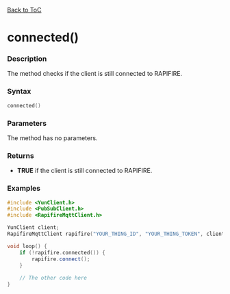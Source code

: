 [Back to ToC](library.md)

# connected()

### Description

The method checks if the client is still connected to RAPIFIRE.

### Syntax

```c++
connected()
```

### Parameters

The method has no parameters.

### Returns

* __TRUE__ if the client is still connected to RAPIFIRE.

### Examples

```c++
#include <YunClient.h>
#include <PubSubClient.h>
#include <RapifireMqttClient.h>

YunClient client;
RapifireMqttClient rapifire("YOUR_THING_ID", "YOUR_THING_TOKEN", client);

void loop() {
	if (!rapifire.connected()) {
		rapifire.connect();
	}
	
	// The other code here
}
```